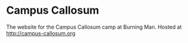 # Campus Callosum

The website for the Campus Callosum camp at Burning Man. Hosted at http://campus-callosum.org
